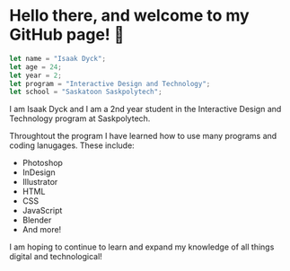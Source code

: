 # Hello there, and welcome to my GitHub page! :wave:
```javascript 
let name = "Isaak Dyck";
let age = 24;
let year = 2;
let program = "Interactive Design and Technology";
let school = "Saskatoon Saskpolytech";
```

I am Isaak Dyck and I am a 2nd year student in the Interactive Design and Technology program at Saskpolytech. 

Throughtout the program I have learned how to use many programs and coding lanugages. These include:

- Photoshop
- InDesign
- Illustrator
- HTML
- CSS
- JavaScript
- Blender
- And more!

I am hoping to continue to learn and expand my knowledge of all things digital and technological!

<!--
**Isaak-pixel/Isaak-pixel** is a ✨ _special_ ✨ repository because its `README.md` (this file) appears on your GitHub profile.

Here are some ideas to get you started:

- 🔭 I’m currently working on ...
- 🌱 I’m currently learning ...
- 👯 I’m looking to collaborate on ...
- 🤔 I’m looking for help with ...
- 💬 Ask me about ...
- 📫 How to reach me: ...
- 😄 Pronouns: ...
- ⚡ Fun fact: ...
-->

